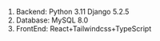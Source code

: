 1. Backend: Python 3.11 Django 5.2.5
2. Database: MySQL 8.0
3. FrontEnd: React+Tailwindcss+TypeScript

